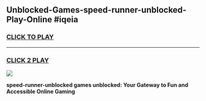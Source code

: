 
## Unblocked-Games-speed-runner-unblocked-Play-Online #iqeia
<h3>
<a href="https://news.freeplayer.one?title=speed-runner-unblocked&ref=3">CLICK TO PLAY</a></h3>
<hr>

<h3>
<a href="https://news.freeplayer.one?title=speed-runner-unblocked&ref=3">CLICK 2 PLAY</a>
  
</h3>

<a href="https://news.freeplayer.one?title=speed-runner-unblocked&ref=3"><img src="https://clearcache.store/games.png"></a>


**speed-runner-unblocked games unblocked: Your Gateway to Fun and Accessible Online Gaming**
